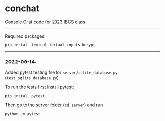 # conchat
Console Chat code for 2023 IBCS class

---

Required packages:

`pip install textual textual-inputs bcrypt`

---

### 2022-09-14: 

Added pytest testing file for `server/sqlite_database.py` (`test_sqlite_database.py`)

To run the tests first install pytest:

`pip install pytest`

Then go to the server folder (`cd server`) and run 

`python -m pytest`

